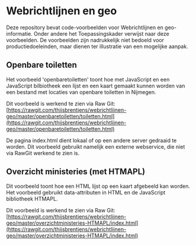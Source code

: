 Webrichtlijnen en geo
=====================

Deze repository bevat code-voorbeelden voor Webrichtlijnen en geo-informatie. Onder andere het Toepassingskader verwijst naar deze voorbeelden. De voorbeelden zijn nadrukkelijk niet bedoeld voor productiedoeleinden, maar dienen ter illustratie van een mogelijke aanpak.

Openbare toiletten
------------------
Het voorbeeld 'openbaretoiletten' toont hoe met JavaScript en een JavaScript bilbiotheek een lijst en een kaart gemaakt kunnen worden van een bestand met locaties van openbare toiletten in Nijmegen.

Dit voorbeeld is werkend te zien via Raw Git:  
[https://rawgit.com/thijsbrentjens/webrichtlijnen-geo/master/openbaretoiletten/toiletten.html](https://rawgit.com/thijsbrentjens/webrichtlijnen-geo/master/openbaretoiletten/toiletten.html)

De pagina index.html dient lokaal of op een andere server gedraaid te worden. Dit voorbeeld gebruikt namelijk een externe webservice, die niet via RawGit werkend te zien is.

Overzicht ministeries (met HTMAPL)
----------------------------------
Dit voorbeeld toont hoe een HTML lijst op een kaart afgebeeld kan worden. Het voorbeeld gebruikt data-attributen in HTML en de JavaScript bibliotheek HTMAPL.

Dit voorbeeld is werkend te zien via Raw Git:  
[https://rawgit.com/thijsbrentjens/webrichtlijnen-geo/master/overzichtministeries-HTMAPL/index.html](https://rawgit.com/thijsbrentjens/webrichtlijnen-geo/master/overzichtministeries-HTMAPL/index.html)


